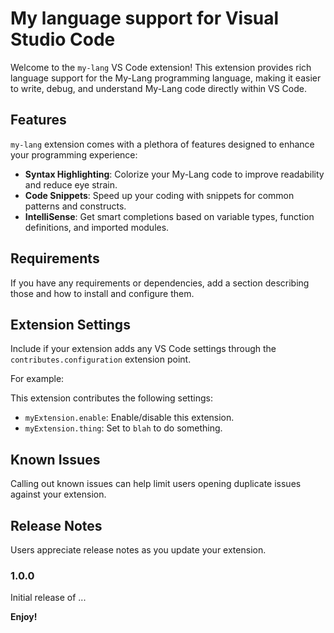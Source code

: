# My language support for Visual Studio Code

Welcome to the `my-lang` VS Code extension! This extension provides rich language support for the My-Lang programming language, making it easier to write, debug, and understand My-Lang code directly within VS Code.

## Features

`my-lang` extension comes with a plethora of features designed to enhance your programming experience:

- **Syntax Highlighting**: Colorize your My-Lang code to improve readability and reduce eye strain.
- **Code Snippets**: Speed up your coding with snippets for common patterns and constructs.
- **IntelliSense**: Get smart completions based on variable types, function definitions, and imported modules.

## Requirements

If you have any requirements or dependencies, add a section describing those and how to install and configure them.

## Extension Settings

Include if your extension adds any VS Code settings through the `contributes.configuration` extension point.

For example:

This extension contributes the following settings:

* `myExtension.enable`: Enable/disable this extension.
* `myExtension.thing`: Set to `blah` to do something.

## Known Issues

Calling out known issues can help limit users opening duplicate issues against your extension.

## Release Notes

Users appreciate release notes as you update your extension.

### 1.0.0

Initial release of ...

**Enjoy!**

